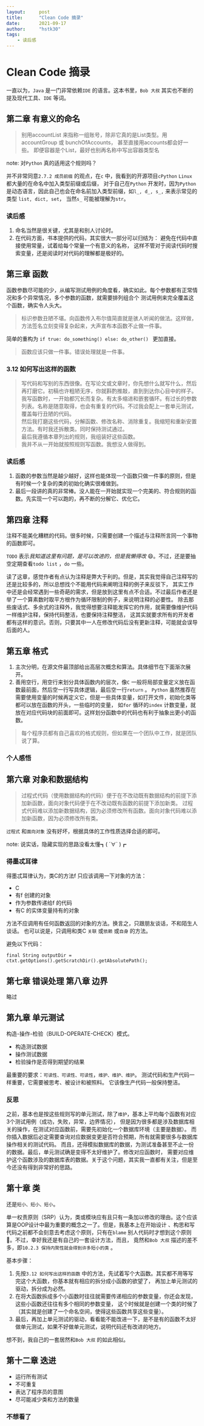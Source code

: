 ```yaml
---
layout:     post
title:      "Clean Code 摘录"
date:       2021-09-17
author:     "hstk30"
tags:
    - 读后感
---
```


#  Clean Code 摘录

一直以为，`Java` 是一门非常依赖`IDE` 的语言。这本书里，`Bob 大叔` 其实也不断的提及现代工具、`IDE` 等词。

## 第二章 有意义的命名

> 别用accountList 来指称一组账号，除非它真的是List类型。用accountGroup 或 bunchOfAccounts， 甚至直接用accounts都会好一些。
> 即便容器是个List，最好也别再名称中写出容器类型名

note: 对`Python` 真的适用这个规则吗？

并不非常同意`2.7.2 成员前缀` 的观点，在`c` 中，我看到的开源项目`cPython` `Linux` 都大量的在命名中加入类型前缀或后缀，
对于自己在`Python` 开发时，因为`Python` 是动态语言，因此自己也会在命名前加入类型前缀，如`l_, d_, s_,` 来表示常见的类型
`list, dict, set`， 当然`s_` 可能被理解为`str`。

### 读后感

1. 命名当然是很关键，尤其是和别人讨论时。
2. 在代码方面，书本提供的代码，其实很大一部分可以归结为： 避免在代码中直接使用常量，试着给每个常量一个有意义的名称，
	这样不管对于阅读代码时搜索变量，还是阅读时对代码的理解都是极好的。

## 第三章 函数

函数参数尽可能的少，从编写测试用例的角度看，确实如此。每个参数都有正常情况和多个异常情况，多个参数的函数，就需要排列组合个
测试用例来完全覆盖这个函数，确实令人头大。

> 标识参数丑陋不堪。向函数传入布尔值简直就是骇人听闻的做法。这样做，方法签名立刻变得复杂起来，大声宣布本函数不止做一件事。

简单的重构为 `if true: do_something() else: do_other() ` 更加直接。

> 函数应该只做一件事。错误处理就是一件事。


### 3.12 如何写出这样的函数

> 写代码和写别的东西很像。在写论文或文章时，你先想什么就写什么，然后再打磨它。初稿也许粗陋无序，你就斟酌推敲，直到到达你心目中的样子。  
我写函数时，一开始都冗长而复杂。有太多缩进和嵌套循环。有过长的参数列表。名称是随意取得，也会有重复的代码。不过我会配上一套单元测试，覆盖每行丑陋的代码。  
然后我打磨这些代码，分解函数、修改名称、消除重复。我缩短和重新安置方法。有时我还拆散类。同时保持测试通过。  
最后我遵循本章列出的规则，我组装好这些函数。  
我并不从一开始就按照规则写函数。我想没人做得到。  

### 读后感

1. 函数的参数当然是越少越好，这样也能体现一个函数只做一件事的原则，但是有时候一个复杂的类的初始化确实很难做到。
2. 最后一段讲的真的非常棒。没人能在一开始就实现一个完美的、符合规则的函数。先实现一个可以跑的，再不断的分解它、优化它。


## 第四章 注释

注释不能美化糟糕的代码。很多时候，只需要创建一个描述与注释所言同一个事物的函数即可。

`TODO` 表示*我知道这里有问题，是可以改进的，但是我懒得改* 😄。不过，还是要抽空定期查看`todo list` ，`do` 一些。

读了这章，感觉作者有点认为注释是弊大于利的。但是，其实我觉得自己注释写的还是比较多的，所以总想找个不能用代码来阐明注释的例子来反驳下，
其实工作中还是会经常遇到一些奇葩的需求，但是放到这里有点不合适。不过最后作者还是举了一个算素数时取平方根作为循环限制的例子，来说明注释的必要性。
除去那些废话式、多余式的注释外，我觉得想要注释能发挥它的作用，就需要像维护代码一样维护注释，保持代码整洁，也要保持注释整洁，
这其实就要求所有的开发者都有这样的意识。否则，只要其中一人在修改代码后没有更新注释，可能就会误导后面的人。


## 第五章 格式

1. 主次分明，在源文件最顶部给出高层次概念和算法。具体细节在下面渐次展开。
2.  善用空行，用空行来划分具体函数内的层次，像`C` 一般将局部变量定义放在函数最前面，然后空一行写具体逻辑，最后空一行`return` 。
	`Python` 虽然推荐在需要使用变量的时候再定义它，但是一些具体变量，如打开文件，初始化类等都可以放在函数的开头，一些临时的变量，
	如`for` 循环的`index` 计数变量，就放在对应代码块的前面即可。这样划分函数中的代码也有利于抽象出更小的函数。  

> 每个程序员都有自己喜欢的格式规则，但如果在一个团队中工作，就是团队说了算。

### 个人感悟



## 第六章 对象和数据结构

> 过程式代码（使用数据结构的代码）便于在不改动既有数据结构的前提下添加新函数，面向对象代码便于在不改动既有函数的前提下添加新类。
> 过程式代码难以添加新数据结构，因为必须修改所有函数。面向对象代码难以添加新函数，因为必须修改所有类。

`过程式` 和`面向对象` 没有好坏，根据具体的工作性质选择合适的即可。

note: 说实话，隐藏实现的思路没看太懂┓( ´∀` )┏

### 得墨忒耳律

得墨忒耳律认为，类C的方法f 只应该调用一下对象的方法：

- C
- 有f 创建的对象
- 作为参数传递给f 的代码
- 有C 的实体变量持有的对象

方法不应调用有任何函数返回的对象的方法。换言之，只跟朋友谈话，不和陌生人谈话。
也可以说是，只调用和类C `关联` 或`依赖` 或`自身` 的方法。

避免以下代码：

```
final String outputDir = ctxt.getOptions().getScratchDir().getAbsolutePath();
```

## 第七章 错误处理 第八章 边界

略过

## 第九章 单元测试

构造-操作-检验（BUILD-OPERATE-CHECK）模式。

- 构造测试数据
- 操作测试数据
- 检验操作是否得到期望的结果

最重要的要求：`可读性、可读性、可读性`，`维护、维护、维护`。 测试代码和生产代码一样重要，它需要被思考、被设计和被照料。
它该像生产代码一般保持整洁。

### 反思

之前，基本也是按这些规则写的单元测试，除了`维护`，基本上平均每个函数有对应3个测试用例（成功，失败，异常，边界情况），
但是因为很多都是涉及数据库相关的操作，在测试对应函数前，需要先初始化一个数据库环境（主要是数据）。
而你插入数据后必定需要查询对应数据变更是否符合预期，所有就需要很多与数据库操作相关的测试代码。
而且，还得模拟数据库的数据，为测试准备甚至不止一份的数据。最后，单元测试确是变得不太好维护了。修改对应函数时，
需要对应维护这个函数涉及的数据库表的数据。关于这个问题，其实我一直都有关注，但是至今还没有得到非常好的思路。


## 第十章 类

还是`短小、短小、短小`。

单一权责原则（SRP）认为，类或模块应有且只有一条加以修改的理由。这个应该算是OOP设计中最为重要的概念之一了。但是，我基本上在开始设计
、构思和写代码之前都不会刻意去考虑这个原则，只有在`blame` 别人代码时才想到这个原则😬。不过，幸好我还是有自己的一套设计方法，而且，
竟然和`Bob 大叔` 描述的差不多，即`10.2.3 保持内聚性就会得到许多短小的类` 。

基本步骤：

1. 先按`3.12 如何写出这样的函数` 中的方法，先试着写个大函数。其实都不用等写完这个大函数，你基本就有相应的拆分成小函数的欲望了，
	再加上单元测试的驱动，拆分成为必然。
2. 在将大函数拆成多个小函数时往往就需要传递相应的参数变量，你还会发现，这些小函数还往往有多个相同的参数变量，
	这个时候就是创建一个类的时候了（其实就是创建了一个命名空间，使得这些函数共享这些变量）。
3. 最后，再加上单元测试的驱动，看看能不能改进一下，是不是有的函数不太好做单元测试，如果不好做单元测试，说明代码还有改进的地方。

想不到，我自己的一套居然和`Bob 大叔` 的如此相似。


## 第十二章 迭进

- 运行所有测试
- 不可重复
- 表达了程序员的意图
- 尽可能减少类和方法的数量


### 不想看了





